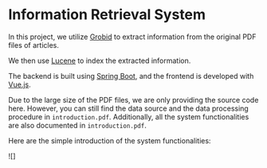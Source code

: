 # Information Retrieval System

In this project, we utilize [Grobid](https://github.com/kermitt2/grobid) to extract information from the original PDF files of articles.

We then use [Lucene](https://lucene.apache.org/) to index the extracted information.

The backend is built using [Spring Boot](https://spring.io/projects/spring-boot), and the frontend is developed with [Vue.js](https://cn.vuejs.org/).

Due to the large size of the PDF files, we are only providing the source code here. However, you can still find the data source and the data processing procedure in `introduction.pdf`. Additionally, all the system functionalities are also documented in `introduction.pdf`.

Here are the simple introduction of the system functionalities:

![]
